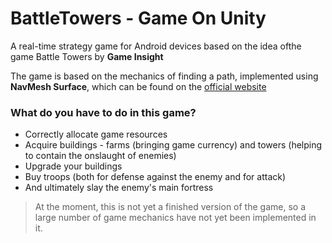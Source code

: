 # BattleTowers - Game On Unity
A real-time strategy game for Android devices based on the idea of ​​the game Battle Towers by <b>Game Insight</b>

The game is based on the mechanics of finding a path, implemented using <b>NavMesh Surface</b>, which can be found on the [official website](https://docs.unity3d.com/Manual/class-NavMeshSurface.html)

### What do you have to do in this game?

* Correctly allocate game resources
* Acquire buildings - farms (bringing game currency) and towers (helping to contain the onslaught of enemies)
* Upgrade your buildings
* Buy troops (both for defense against the enemy and for attack)
* And ultimately slay the enemy's main fortress

> At the moment, this is not yet a finished version of the game, so a large number of game mechanics have not yet been implemented in it.
